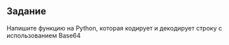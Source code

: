 ## Задание

Напишите функцию на Python, которая кодирует и декодирует строку с использованием Base64